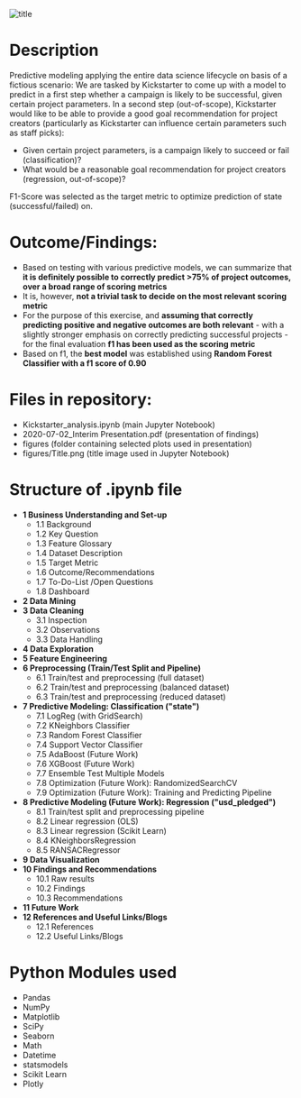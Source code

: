 ![title](figures/title_img.png)

# Description
Predictive modeling applying the entire data science lifecycle on basis of a fictious scenario:
We are tasked by Kickstarter to come up with a model to predict in a first step whether a campaign is likely to be successful, given certain project parameters. In a second step (out-of-scope), Kickstarter would like to be able to provide a good goal recommendation for project creators (particularly as Kickstarter can influence certain parameters such as staff picks):
- Given certain project parameters, is a campaign likely to succeed or fail (classification)?
- What would be a reasonable goal recommendation for project creators (regression, out-of-scope)?

F1-Score was selected as the target metric to optimize prediction of state (successful/failed) on. 

# Outcome/Findings:
- Based on testing with various predictive models, we can summarize that **it is definitely possible to correctly predict >75% of project outcomes, over a broad range of scoring metrics**
- It is, however, **not a trivial task to decide on the most relevant scoring metric**
- For the purpose of this exercise, and **assuming that correctly predicting positive and negative outcomes are both relevant** - with a slightly stronger emphasis on correctly predicting successful projects - for the final evaluation **f1 has been used as the scoring metric**
- Based on f1, the **best model** was established using **Random Forest Classifier with a f1 score of 0.90**

# Files in repository:
- Kickstarter_analysis.ipynb (main Jupyter Notebook)
- 2020-07-02_Interim Presentation.pdf (presentation of findings)
- figures (folder containing selected plots used in presentation)
- figures/Title.png (title image used in Jupyter Notebook)

# Structure of .ipynb file
- **1 Business Understanding and Set-up**
  - 1.1 Background
  - 1.2 Key Question
  - 1.3 Feature Glossary
  - 1.4 Dataset Description
  - 1.5 Target Metric
  - 1.6 Outcome/Recommendations
  - 1.7 To-Do-List /Open Questions
  - 1.8 Dashboard
- **2 Data Mining**
- **3 Data Cleaning**
  - 3.1 Inspection
  - 3.2 Observations
  - 3.3 Data Handling
- **4 Data Exploration**
- **5 Feature Engineering**
- **6 Preprocessing (Train/Test Split and Pipeline)**
  - 6.1 Train/test and preprocessing (full dataset)
  - 6.2 Train/test and preprocessing (balanced dataset)
  - 6.3 Train/test and preprocessing (reduced dataset)
- **7 Predictive Modeling: Classification ("state")**
  - 7.1 LogReg (with GridSearch)
  - 7.2 KNeighbors Classifier
  - 7.3 Random Forest Classifier
  - 7.4 Support Vector Classifier
  - 7.5 AdaBoost (Future Work)
  - 7.6 XGBoost (Future Work)
  - 7.7 Ensemble Test Multiple Models
  - 7.8 Optimization (Future Work): RandomizedSearchCV
  - 7.9 Optimization (Future Work): Training and Predicting Pipeline
- **8 Predictive Modeling (Future Work): Regression ("usd_pledged")**
  - 8.1 Train/test split and preprocessing pipeline
  - 8.2 Linear regression (OLS)
  - 8.3 Linear regression (Scikit Learn)
  - 8.4 KNeighborsRegression
  - 8.5 RANSACRegressor
- **9 Data Visualization**
- **10 Findings and Recommendations**
  - 10.1 Raw results
  - 10.2 Findings
  - 10.3 Recommendations
- **11 Future Work**
- **12 References and Useful Links/Blogs**
  - 12.1 References
  - 12.2 Useful Links/Blogs

# Python Modules used
- Pandas
- NumPy
- Matplotlib
- SciPy
- Seaborn
- Math
- Datetime
- statsmodels
- Scikit Learn
- Plotly
